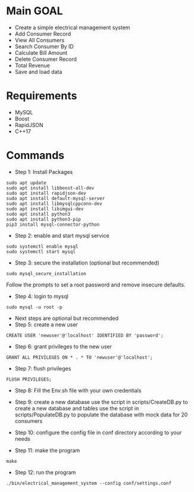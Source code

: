 # Main GOAL
- Create a simple electrical management system
- Add Consumer Record
- View All Consumers
- Search Consumer By ID
- Calculate Bill Amount
- Delete Consumer Record
- Total Revenue
- Save and load data

# Requirements
- MySQL
- Boost
- RapidJSON
- C++17

# Commands

- Step 1: Install Packages
```
sudo apt update
sudo apt install libboost-all-dev
sudo apt install rapidjson-dev
sudo apt install default-mysql-server
sudo apt install libmysqlcppconn-dev
sudo apt install libimgui-dev
sudo apt install python3
sudo apt install python3-pip
pip3 install mysql-connector-python
```

- Step 2: enable and start mysql service
```
sudo systemctl enable mysql
sudo systemctl start mysql
```
- Step 3: secure the installation (optional but recommended)
```
sudo mysql_secure_installation
```
Follow the prompts to set a root password and remove insecure defaults.

- Step 4: login to mysql
```
sudo mysql -u root -p
```

- Next steps are optional but recommended
- Step 5: create a new user
```
CREATE USER 'newuser'@'localhost' IDENTIFIED BY 'password';
```

- Step 6: grant privileges to the new user
```
GRANT ALL PRIVILEGES ON * . * TO 'newuser'@'localhost';
```

- Step 7: flush privileges
```
FLUSH PRIVILEGES;
```
- Step 8: Fill the Env.sh file with your own credentials

- Step 9: create a new database
use the script in scripts/CreateDB.py to create a new database and tables
use the script in scripts/PopulateDB.py to populate the database with mock data for 20 consumers

- Step 10: configure the config file in conf directory according to your needs

- Step 11: make the program
```
make
```

- Step 12: run the program
```
./bin/electrical_management_system --config conf/settings.conf
```
